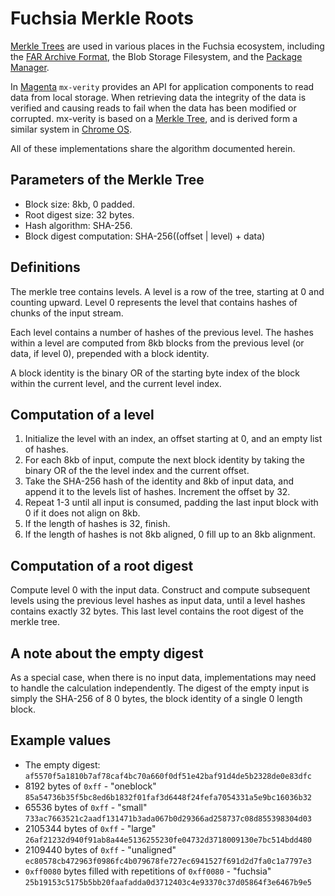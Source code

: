 # Fuchsia Merkle Roots

[Merkle Trees][merkletree] are used in various places in the Fuchsia ecosystem,
including the [FAR Archive Format][far], the Blob Storage Filesystem, and the
[Package Manager][pm].

In [Magenta][magenta] `mx-verity` provides an API for application components to
read data from local storage. When retrieving data the integrity of the data is
verified and causing reads to fail when the data has been modified or corrupted.
mx-verity is based on a [Merkle Tree][merkletree], and is derived form a similar
system in [Chrome OS][dmverity].

All of these implementations share the algorithm documented herein.

## Parameters of the Merkle Tree

 * Block size: 8kb, 0 padded.
 * Root digest size: 32 bytes.
 * Hash algorithm: SHA-256.
 * Block digest computation: SHA-256((offset | level) + data)

## Definitions

The merkle tree contains levels. A level is a row of the tree, starting at 0 and
counting upward. Level 0 represents the level that contains hashes of chunks of
the input stream.

Each level contains a number of hashes of the previous level. The hashes within
a level are computed from 8kb blocks from the previous level (or data, if level
0), prepended with a block identity.

A block identity is the binary OR of the starting byte index of the block within
the current level, and the current level index.

## Computation of a level

 1. Initialize the level with an index, an offset starting at 0, and an empty
    list of hashes.
 2. For each 8kb of input, compute the next block identity by taking the binary
    OR of the the level index and the current offset.
 3. Take the SHA-256 hash of the identity and 8kb of input data, and append it
    to the levels list of hashes. Increment the offset by 32.
 4. Repeat 1-3 until all input is consumed, padding the last input block with 0
    if it does not align on 8kb.
 5. If the length of hashes is 32, finish.
 6. If the length of hashes is not 8kb aligned, 0 fill up to an 8kb alignment.

## Computation of a root digest

Compute level 0 with the input data.  Construct and compute subsequent levels
using the previous level hashes as input data, until a level hashes contains
exactly 32 bytes. This last level contains the root digest of the merkle tree.

## A note about the empty digest

As a special case, when there is no input data, implementations may need to
handle the calculation independently. The digest of the empty input is simply
the SHA-256 of 8 0 bytes, the block identity of a single 0 length block.

## Example values

 * The empty digest:
 `af5570f5a1810b7af78caf4bc70a660f0df51e42baf91d4de5b2328de0e83dfc`
 * 8192 bytes of `0xff` - "oneblock"
 `85a54736b35f5bc8ed6b1832f01faf3d6448f24fefa7054331a5e9bc16036b32`
 * 65536 bytes of `0xff` - "small"
 `733ac7663521c2aadf131471b3ada067b0d29366ad258737c08d855398304d03`
 * 2105344 bytes of `0xff` - "large"
 `26af21232d940f91ab8a44e5136255230fe04732d3718009130e7bc514bdd480`
 * 2109440 bytes of `0xff` - "unaligned"
 `ec80578cb472963f0986fc4b079678fe727ec6941527f691d2d7fa0c1a7797e3`
 * `0xff0080` bytes filled with repetitions of `0xff0080` - "fuchsia"
 `25b19153c5175b5bb20faafadda0d3712403c4e93370c37d05864f3e6467b9e5`


[merkletree]: https://en.wikipedia.org/wiki/Merkle_tree "Merkle Tree"
[dmverity]: https://www.chromium.org/chromium-os/chromiumos-design-docs/verified-boot "Chrome OS Verified Boot"
[far]: archive_format.md "Archive Format"
[pm]: https://fuchsia.googlesource.com/pm/+/master/README.md "Package Manager"
[magenta]: https://fuchsia.googlesource.com/magenta/+/master/README.md "Magenta"
